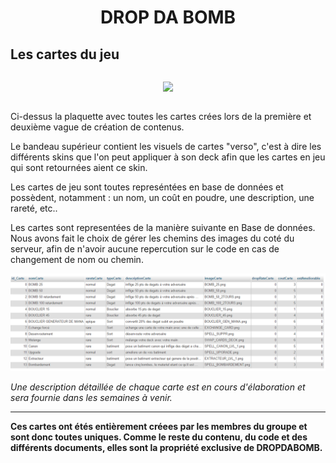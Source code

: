 <h1 align="center"> DROP DA BOMB </h1>

## Les cartes du jeu

````

````

<p align="center">
    <img src="Images/LES_CARTES.jpg" width="600px"/>
</p>

````

````

Ci-dessus la plaquette avec toutes les cartes crées lors de la première et deuxième vague de création de contenus. 

Le bandeau supérieur contient les visuels de cartes "verso", c'est à dire les différents skins que l'on peut appliquer à son deck afin que les cartes en jeu qui sont retournées aient ce skin.

Les cartes de jeu sont toutes represéntées en base de données et possèdent, notamment : un nom, un coût en poudre, une description, une rareté, etc..  

Les cartes sont representées de la manière suivante en Base de données. Nous avons fait le choix de gérer les chemins des images du coté du serveur, afin de n'avoir aucune repercution sur le code en cas de changement de nom ou chemin. 

<p align="center">
    <img src="Images/CARDS_BDD.PNG" width="1000px"/>
</p>


*Une description détaillée de chaque carte est en cours d'élaboration et sera fournie dans les semaines à venir.*

---

**Ces cartes ont étés entièrement créees par les membres du groupe et sont donc toutes uniques. Comme le reste du contenu, du code et des différents documents, elles sont la propriété exclusive de DROPDABOMB.**